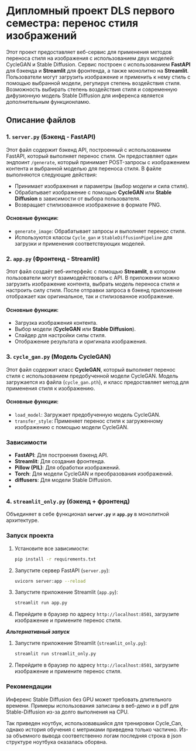 # Дипломный проект DLS первого семестра: перенос стиля изображений

Этот проект предоставляет веб-сервис для применения методов переноса стиля на изображения с использованием двух моделей: CycleGAN и Stable Diffusion. Сервис построен с использованием **FastAPI** для бэкенда и **Streamlit** для фронтенда, а также монолитно на **Streamlit**. Пользователи могут загрузить изображение и применить к нему стиль с помощью выбранной модели, регулируя степень воздействия стиля.
Возможность выбирать степень воздействия стиля и современную дифузионную модель Stable Diffusion для инференса является дополнительным функционламю.
## Описание файлов

### 1. **`server.py`** (Бэкенд - FastAPI)
Этот файл содержит бэкенд API, построенный с использованием FastAPI, который выполняет перенос стиля. Он предоставляет один эндпоинт `/generate`, который принимает POST-запросы с изображением контента и выбранной моделью для переноса стиля. В файле выполняются следующие действия:
- Принимает изображения и параметры (выбор модели и сила стиля).
- Обрабатывает изображение с помощью **CycleGAN** или **Stable Diffusion** в зависимости от выбора пользователя.
- Возвращает стилизованное изображение в формате PNG.

#### Основные функции:
- `generate_image`: Обрабатывает запросы и выполняет перенос стиля.
- Используются классы `Cycle_gan` и `StableDiffusionPipeline` для загрузки и применения соответствующих моделей.

### 2. **`app.py`** (Фронтенд - Streamlit)
Этот файл создаёт веб-интерфейс с помощью **Streamlit**, в котором пользователи могут взаимодействовать с API. В приложении можно загрузить изображение контента, выбрать модель переноса стиля и настроить силу стиля. После отправки запроса в бэкенд приложение отображает как оригинальное, так и стилизованное изображение.

#### Основные функции:
- Загрузка изображения контента.
- Выбор модели (**CycleGAN** или **Stable Diffusion**).
- Слайдер для настройки силы стиля.
- Отображение результата и оригинала изображения.

### 3. **`cycle_gan.py`** (Модель CycleGAN)
Этот файл содержит класс **CycleGAN**, который выполняет перенос стиля с использованием предобученной модели CycleGAN. Модель загружается из файла (`cycle_gan.pth`), и класс предоставляет метод для применения стиля к изображению.

#### Основные функции:
- `load_model`: Загружает предобученную модель CycleGAN.
- `transfer_style`: Применяет перенос стиля к загруженному изображению с помощью модели CycleGAN.

### Зависимости
- **FastAPI**: Для построения бэкенд API.
- **Streamlit**: Для создания фронтенда.
- **Pillow (PIL)**: Для обработки изображений.
- **Torch**: Для модели CycleGAN и преобразования изображений.
- **diffusers**: Для модели Stable Diffusion.
- 
### 4. **`streamlit_only.py`** (бэкенд + фронтенд)
Объединяет в себе функционал **`server.py`** и **`app.py`** в монолитной архитектуре.


### Запуск проекта

1. Установите все зависимости:

   ```bash
   pip install -r requirements.txt
   ```

2. Запустите сервер FastAPI (`server.py`):
   ```bash
   uvicorn server:app --reload
   ```

3. Запустите приложение Streamlit (`app.py`):
   ```bash
   streamlit run app.py
   ```

4. Перейдите в браузер по адресу `http://localhost:8501`, загрузите изображение и примените перенос стиля.

   
***Альтернативный запуск*** 
1. Запустите приложение Streamlit (`streamlit_only.py`):
   ```bash
   streamlit run streamlit_only.py
   ```
2. Перейдите в браузер по адресу `http://localhost:8501`, загрузите изображение и примените перенос стиля.


### Рекомендации ###
Инференс Stable Diffusion без GPU может требовать длительного времени. Примеры использования записаны в веб-демо и в pdf для Stable-Diffusion
из-за долго выполнения на CPU.

Так приведен ноутбук, использовавшийся для тренировки Cycle_Can, однако история обучения с метриками приведена только частично.
Из-за объемного вывода  соответственно логам последняя строка в json структуре ноутбука оказалась оборвна.
